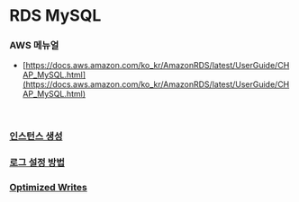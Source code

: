 RDS MySQL
===

### AWS 메뉴얼
* [https://docs.aws.amazon.com/ko_kr/AmazonRDS/latest/UserGuide/CHAP_MySQL.html](https://docs.aws.amazon.com/ko_kr/AmazonRDS/latest/UserGuide/CHAP_MySQL.html)

<br>

### [인스턴스 생성](./create-instance/README.md)
### [로그 설정 방법](./log/README.md)
### [Optimized Writes](./optimized-writes/README.md)

<br>
